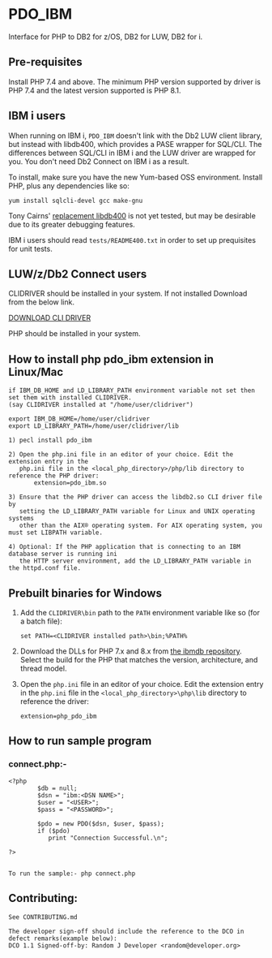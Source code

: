 # PDO_IBM

Interface for PHP to DB2 for z/OS, DB2 for LUW, DB2 for i.

## Pre-requisites

Install PHP 7.4 and above. The minimum PHP version supported by driver is PHP 7.4 and the latest version supported is PHP 8.1.

## IBM i users

When running on IBM i, `PDO_IBM` doesn't link with the Db2 LUW client library,
but instead with libdb400, which provides a PASE wrapper for SQL/CLI. The
differences between SQL/CLI in IBM i and the LUW driver are wrapped for you.
You don't need Db2 Connect on IBM i as a result.

To install, make sure you have the new Yum-based OSS environment. Install PHP,
plus any dependencies like so:

```shell
yum install sqlcli-devel gcc make-gnu
```

Tony Cairns' [replacement libdb400](https://bitbucket.org/litmis/db2sock/src/master/db2/)
is not yet tested, but may be desirable due to its greater debugging features.

IBM i users should read `tests/README400.txt` in order to set up prequisites
for unit tests.

## LUW/z/Db2 Connect users

CLIDRIVER should be installed in your system.
If not installed Download from the below link.

<a name="downloadCli"></a> [DOWNLOAD CLI DRIVER](https://public.dhe.ibm.com/ibmdl/export/pub/software/data/db2/drivers/odbc_cli/)

PHP should be installed in your system.

## How to install php pdo_ibm extension in Linux/Mac
```
if IBM_DB_HOME and LD_LIBRARY_PATH environment variable not set then set them with installed CLIDRIVER.
(say CLIDRIVER installed at "/home/user/clidriver")

export IBM_DB_HOME=/home/user/clidriver 
export LD_LIBRARY_PATH=/home/user/clidriver/lib

1) pecl install pdo_ibm
        
2) Open the php.ini file in an editor of your choice. Edit the extension entry in the
   php.ini file in the <local_php_directory>/php/lib directory to reference the PHP driver:
       extension=pdo_ibm.so
       
3) Ensure that the PHP driver can access the libdb2.so CLI driver file by
   setting the LD_LIBRARY_PATH variable for Linux and UNIX operating systems
   other than the AIX® operating system. For AIX operating system, you must set LIBPATH variable. 

4) Optional: If the PHP application that is connecting to an IBM database server is running ini
   the HTTP server environment, add the LD_LIBRARY_PATH variable in the httpd.conf file.

```
## Prebuilt binaries for Windows

1. Add the `CLIDRIVER\bin` path to the `PATH` environment variable like so (for a batch file):
    ```
    set PATH=<CLIDRIVER installed path>\bin;%PATH%
    ```
2. Download the DLLs for PHP 7.x and 8.x from [the ibmdb repository](https://github.com/ibmdb/php_ibm_db2).
   Select the build for the PHP that matches the version, architecture, and thread model.

3. Open the `php.ini` file in an editor of your choice. Edit the extension entry in the
   `php.ini` file in the `<local_php_directory>\php\lib` directory to reference the driver:
    ````
    extension=php_pdo_ibm
    ````

## How to run sample program

### connect.php:-

```
<?php
        $db = null;
        $dsn = "ibm:<DSN NAME>";
        $user = "<USER>";
        $pass = "<PASSWORD>";

        $pdo = new PDO($dsn, $user, $pass);
        if ($pdo)
           print "Connection Successful.\n";

?>


To run the sample:- php connect.php
```

## Contributing:
```
See CONTRIBUTING.md

The developer sign-off should include the reference to the DCO in defect remarks(example below):
DCO 1.1 Signed-off-by: Random J Developer <random@developer.org>
```
